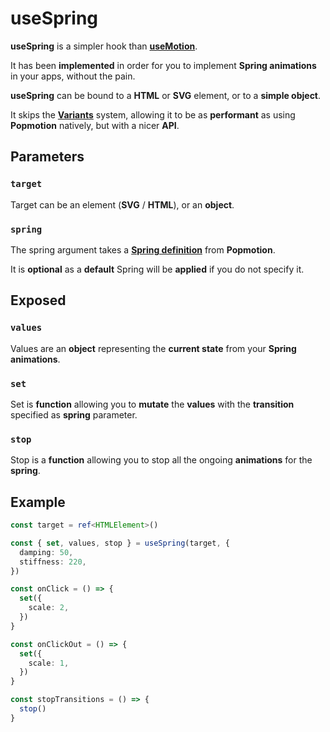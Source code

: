 # useSpring

**useSpring** is a simpler hook than [**useMotion**](/api/use-motion).

It has been **implemented** in order for you to implement **Spring animations** in your apps, without the pain.

**useSpring** can be bound to a **HTML** or **SVG** element, or to a **simple object**.

It skips the [**Variants**](/variants) system, allowing it to be as **performant** as using **Popmotion** natively, but with a nicer **API**.

## Parameters

### `target`

Target can be an element (**SVG** / **HTML**), or an **object**.

### `spring`

The spring argument takes a [**Spring definition**](https://popmotion.io/#quick-start-animation-animate-spring-options) from **Popmotion**.

It is **optional** as a **default** Spring will be **applied** if you do not specify it.

## Exposed

### `values`

Values are an **object** representing the **current state** from your **Spring animations**.

### `set`

Set is **function** allowing you to **mutate** the **values** with the **transition** specified as **spring** parameter.

### `stop`

Stop is a **function** allowing you to stop all the ongoing **animations** for the **spring**.

## Example

```typescript
const target = ref<HTMLElement>()

const { set, values, stop } = useSpring(target, {
  damping: 50,
  stiffness: 220,
})

const onClick = () => {
  set({
    scale: 2,
  })
}

const onClickOut = () => {
  set({
    scale: 1,
  })
}

const stopTransitions = () => {
  stop()
}
```
